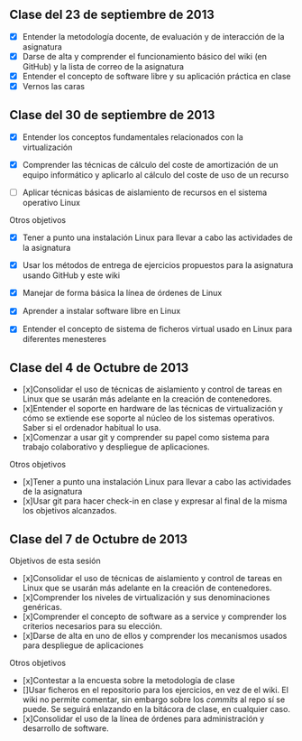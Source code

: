 Clase del 23 de septiembre de 2013
----------------------------------

- [X] Entender la metodología docente, de evaluación y de interacción de la asignatura
- [X] Darse de alta y comprender el funcionamiento básico del wiki (en GitHub) y la lista de correo de la asignatura
- [X] Entender el concepto de software libre y su aplicación práctica en clase
- [X] Vernos las caras

Clase del 30 de septiembre de 2013
----------------------------------

- [X] Entender los conceptos fundamentales relacionados con la virtualización
- [X] Comprender las técnicas de cálculo del coste de amortización de un equipo informático y aplicarlo al cálculo del coste de uso de un recurso
- [ ] Aplicar técnicas básicas de aislamiento de recursos en el sistema operativo Linux


Otros objetivos


- [X] Tener a punto una instalación Linux para llevar a cabo las actividades de la asignatura
- [X] Usar los métodos de entrega de ejercicios propuestos para la asignatura usando GitHub y este wiki
- [X] Manejar de forma básica la línea de órdenes de Linux
- [X] Aprender a instalar software libre en Linux
- [X] Entender el concepto de sistema de ficheros virtual usado en Linux para diferentes menesteres


Clase del 4 de Octubre de 2013
------------------------------

- [x]Consolidar el uso de técnicas de aislamiento y control de tareas en Linux que se usarán más adelante en la creación de contenedores.
- [x]Entender el soporte en hardware de las técnicas de virtualización y cómo se extiende ese soporte al núcleo de los sistemas operativos. Saber si el ordenador habitual lo usa.
- [x]Comenzar a usar git y comprender su papel como sistema para trabajo colaborativo y despliegue de aplicaciones.


Otros objetivos


- [x]Tener a punto una instalación Linux para llevar a cabo las actividades de la asignatura
- [x]Usar git para hacer check-in en clase y expresar al final de la misma los objetivos alcanzados.

Clase del 7 de Octubre de 2013
------------------------------
Objetivos de esta sesión

- [x]Consolidar el uso de técnicas de aislamiento y control de tareas en Linux que se usarán más adelante en la creación de contenedores.
- [x]Comprender los niveles de virtualización y sus denominaciones genéricas.
- [x]Comprender el concepto de software as a service y comprender los criterios necesarios para su elección.
- [x]Darse de alta en uno de ellos y comprender los mecanismos usados para despliegue de aplicaciones

Otros objetivos

- [x]Contestar a la encuesta sobre la metodología de clase
- []Usar ficheros en el repositorio para los ejercicios, en vez de el wiki. El wiki no permite comentar, sin embargo sobre los *commits* al repo sí se puede. Se seguirá enlazando en la bitácora de clase, en cualquier caso.
- [x]Consolidar el uso de la línea de órdenes para administración y desarrollo de software.
